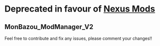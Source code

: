 # Deprecated in favour of [Nexus Mods](https://www.nexusmods.com/monbazou/)


## MonBazou_ModManager_V2

Feel free to contribute and fix any issues, please comment your changes!!
